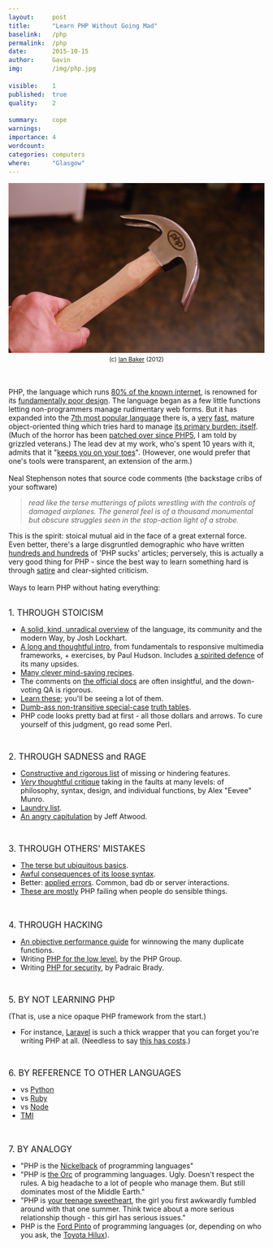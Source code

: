 ```yaml
---
layout:     post
title:      "Learn PHP Without Going Mad"
baselink:   /php
permalink:  /php
date:       2015-10-15
author:     Gavin
img:        /img/php.jpg

visible:    1
published:  true
quality:    2

summary:    cope
warnings: 	
importance: 4
wordcount:  
categories: computers
where:      "Glasgow"
---
```



<div class="separator" style="clear: both; text-align: center;">

<img src="/img/php.jpg" />

<br>
<small>(c) <a href="https://www.flickr.com/photos/raindrift/sets/72157629492908038/">Ian Baker</a> (2012)</small>
</div>
<br /><br>

PHP, the language which runs <a href="http://w3techs.com/technologies/details/pl-php/all/all">80% of the known internet</a>, is renowned for its <a href="http://eev.ee/blog/2012/04/09/php-a-fractal-of-bad-design/">fundamentally poor design</a>. The language began as a few little functions letting non-programmers manage rudimentary web forms. But it has expanded into the <a href="http://www.tiobe.com/index.php/content/paperinfo/tpci/index.html">7th most popular language</a> there is, a <a href="https://www.reddit.com/r/PHP/comments/2u4nq7/phpng_has_improved_speed_by_another_15_since/">very</a> <a href="http://benchmarksgame.alioth.debian.org/u64q/php.html">fast</a>, mature object-oriented thing which tries hard to manage <a href="http://phpthegoodparts.tumblr.com/">its primary burden: itself</a>. (Much of the horror has been <a href="http://programmers.stackexchange.com/questions/140147/how-to-break-the-php-is-a-bad-language-paradigm">patched over since PHP5</a>, I am told by grizzled veterans.) The lead dev at my work, who's spent 10 years with it, admits that it "<a href="http://zestyping.livejournal.com/124503.html?thread=690519">keeps you on your toes</a>". (However, one would prefer that one's tools were transparent, an extension of the arm.) 
<br><br>
Neal Stephenson notes that source code comments (the backstage cribs of your software) 

<blockquote><i>read like the terse mutterings of pilots wrestling with the controls of damaged airplanes. The general feel is of a thousand monumental but obscure struggles seen in the stop-action light of a strobe.</i></blockquote>

This is the spirit: stoical mutual aid in the face of a great external force. Even better, there's a large disgruntled demographic who have written <a href="https://www.google.co.uk/search?q=php+sucks">hundreds and hundreds</a> of 'PHP sucks' articles; perversely, this is actually a very good thing for PHP - since the best way to learn something hard is through <a href="http://afterallitcouldbeworse.blogspot.co.uk/2012/04/economic-satires.html">satire</a> and clear-sighted criticism. 
<br />
<br />
Ways to learn PHP without hating everything:
<br />
<br />

<big>1. THROUGH STOICISM</big>

<ul>
<li><a href="http://www.phptherightway.com/">A solid, kind, unradical overview</a> of the language, its community and the modern Way, by Josh Lockhart.</li>
<li><a href="http://www.hackingwithphp.com/">A long and thoughtful intro</a>, from fundamentals to responsive multimedia frameworks, + exercises, by Paul Hudson. Includes <a href="http://www.hackingwithphp.com/2/2/0/advantages-of-php">a spirited defence</a> of its many upsides.</li>
<li><a href="https://www.safaribooksonline.com/library/view/php-cookbook/1565926811/">Many clever mind-saving recipes</a>.</li>
<li>The comments on <a href="http://php.net/manual/en/">the official docs</a> are often insightful, and the down-voting QA is rigorous.</li>
<li><a href="http://php.net/manual/en/tokens.php">Learn these</a>; you'll be seeing a lot of them.</li>
<li><a href="http://phpsadness.com/sad/52">Dumb-ass non-transitive special-case</a> <a href="http://php.net/manual/en/types.comparisons.php">truth tables</a>.</li>
<li>PHP code looks pretty bad at first - all those dollars and arrows. To cure yourself of this judgment, go read some Perl.</li>
</ul>
<br />

<big>2. THROUGH SADNESS and RAGE</big>

<ul>
<li><a href="http://phpsadness.com/">Constructive and rigorous list</a> of missing or hindering features.</li>
<li><a href="http://eev.ee/blog/2012/04/09/php-a-fractal-of-bad-design/"><i>Very</i> thoughtful critique</a> taking in the faults at many levels: of philosophy, syntax, design, and individual functions, by Alex "Eevee" Munro.</li>
<li><a href="https://wiki.theory.org/YourLanguageSucks#PHP_sucks_because">Laundry list</a>.</li>
<li><a href="http://blog.codinghorror.com/php-sucks-but-it-doesnt-matter/">An angry capitulation</a> by Jeff Atwood.</li>
</ul>
<br />

<big>3. THROUGH OTHERS' MISTAKES</big>

<ul>
<li><a href="https://codex.wordpress.org/User:Skippy/Common_PHP_Errors">The terse but ubiquitous basics</a>.</li>
<li><a href="http://codeutopia.net/blog/2009/01/21/three-php-mistakes-that-will-cause-you-debugging-nightmares/">Awful consequences of its loose syntax</a>.</li>
<li>Better: <a href="http://www.hackingwithphp.com/19/12/3/common-errors">applied errors</a>. Common, bad db or server interactions.</li>
<li><a href="http://www.toptal.com/php/10-most-common-mistakes-php-programmers-make">These are mostly</a> PHP failing when people do sensible things.</li>
</ul>

<br />
<br />
<big>4. THROUGH HACKING</big><br />

<ul>
<li><a href="http://phpbench.com/">An objective performance guide</a> for winnowing the many duplicate functions.</li>
<li>Writing <a href="http://php.net/manual/en/internals2.php">PHP for the low level</a>, by the PHP Group.</li>
<li>Writing <a href="http://phpsecurity.readthedocs.org/en/latest/index.html">PHP for security</a>, by Padraic Brady.</li>
</ul>
<br />


<big>5. BY NOT LEARNING PHP</big><br />

(That is, use a nice opaque PHP framework from the start.)
<ul>
<li>For instance, <a href="https://laracasts.com/series/laravel-5-fundamentals">Laravel</a> is such a thick wrapper that you can forget you're writing PHP at all. (Needless to say <a href="http://www.techempower.com/benchmarks/">this has costs</a>.)</li>
</ul>

<br>

<big>6. BY REFERENCE TO OTHER LANGUAGES</big><br />

<ul>
<li>vs <a href="https://wiki.python.org/moin/PythonVsPhp">Python</a></li>
<li>vs <a href="http://www.leonardteo.com/2012/07/ruby-on-rails-vs-php-the-good-the-bad/">Ruby</a></li>
<li>vs <a href="http://www.infoworld.com/article/2866712/php/php-vs-node-js-an-epic-battle-for-developer-mind-share.html
">Node</a></li>
<li><a href="https://blog.udemy.com/modern-language-wars/">TMI</a></li>
</ul>

<br />
<br />
<big>7. BY ANALOGY</big><br />

<ul>
<li>"PHP is the <a href="https://twitter.com/codinghorror/status/190943243511406592">Nickelback</a> of programming languages"</li>
<li>"PHP is <a href="http://qr.ae/R4tVBH">the Orc</a> of programming languages. Ugly. Doesn't respect the rules. A big headache to a lot of people who manage them. But still dominates most of the Middle Earth."</li>
<li>"PHP is <a href="https://www.quora.com/In-laymans-terms-what-are-the-major-programming-languages-and-what-are-they-used-for?share=1">your teenage sweetheart</a>, the girl you first awkwardly fumbled around with that one summer. Think twice about a more serious relationship though - this girl has serious issues."</li>
<li>PHP is the <a href="http://crashworks.org/if_programming_languages_were_vehicles/">Ford Pinto</a> of programming languages (or, depending on who you ask, the <a href="https://www.reddit.com/r/cars/comments/247ttf/what_would_be_the_ak47_of_cars/">Toyota Hilux</a>).</li>
</ul>

<br />
